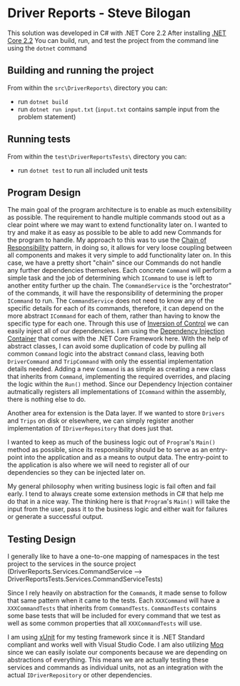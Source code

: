 # Driver Reports - Steve Bilogan
This solution was developed in C# with .NET Core 2.2
After installing [.NET Core 2.2](https://dotnet.microsoft.com/download/dotnet-core/2.2)
You can build, run, and test the project from the command line using the `dotnet` command

## Building and running the project
From within the `src\DriverReports\` directory you can:
* run `dotnet build`
* run `dotnet run input.txt` (`input.txt` contains sample input from the problem statement)

## Running tests
From within the `test\DriverReportsTests\` directory you can:
* run `dotnet test` to run all included unit tests

## Program Design
The main goal of the program architecture is to enable as much extensibility as possible. The requirement to handle multiple commands stood out as a clear point where we may want to extend functionality later on. I wanted to try and make it as easy as possible to be able to add new Commands for the program to handle. My approach to this was to use the [Chain of Responsibility](https://en.wikipedia.org/wiki/Chain-of-responsibility_pattern) pattern, in doing so, it allows for very loose coupling between all components and makes it very simple to add functionality later on. In this case, we have a pretty short "chain" since our Commands do not handle any further dependencies themselves. Each concrete `Command` will perform a simple task and the job of determining which `ICommand` to use is left to another entity further up the chain. The `CommandService` is the "orchestrator" of the commands, it will have the responsibility of determining the proper `ICommand` to run. The `CommandService` does not need to know any of the specific details for each of its commands, therefore, it can depend on the more abstract `ICommand` for each of them, rather than having to know the specific type for each one. Through this use of [Inversion of Control](https://en.wikipedia.org/wiki/Inversion_of_control) we can easily inject all of our dependencies. I am using the [Dependency Injection Container](https://msdn.microsoft.com/en-us/magazine/mt707534.aspx) that comes with the .NET Core Framework here. With the help of abstract classes, I can avoid some duplication of code by pulling all common `Command` logic into the abstract `Command` class, leaving both `DriverCommand` and `TripCommand` with only the essential implementation details needed. Adding a new `Command` is as simple as creating a new class that inherits from `Command`, implementing the required overrides, and placing the logic within the `Run()` method. Since our Dependency Injection container autmatically registers all implementations of `ICommand` within the assembly, there is nothing else to do.

Another area for extension is the Data layer. If we wanted to store `Drivers` and `Trips` on disk or elsewhere, we can simply register another implementation of `IDriverRepository` that does just that.

I wanted to keep as much of the business logic out of `Program`'s `Main()` method as possible, since its responsibility should be to serve as an entry-point into the application and as a means to output data. The entry-point to the application is also where we will need to register all of our dependencies so they can be injected later on.

My general philosophy when writing business logic is fail often and fail early. I tend to always create some extension methods in C# that help me do that in a nice way. The thinking here is that `Program`'s `Main()` will take the input from the user, pass it to the business logic and either wait for failures or generate a successful output. 

## Testing Design
I generally like to have a one-to-one mapping of namespaces in the test project to the services in the source project (DriverReports.Services.CommandService --> DriverReportsTests.Services.CommandServiceTests)

Since I rely heavily on abstraction for the `Command`s, it made sense to follow that same pattern when it came to the tests. Each `XXXCommand` will have a `XXXCommandTests` that inherits from `CommandTests`. `CommandTests` contains some base tests that will be included for every command that we test as well as some common properties that all `XXXCommandTests` will use.

I am using [xUnit](https://xunit.net/) for my testing framework since it is .NET Standard compliant and works well with Visual Studio Code. I am also utilizing [Moq](https://github.com/moq/moq4) since we can easily isolate our components because we are depending on abstractions of everything. This means we are actually testing these services and commands as individual units, not as an integration with the actual `IDriverRepository` or other dependencies.
